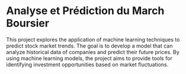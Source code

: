 # Analyse et Prédiction du March Boursier
This project explores the application of machine learning techniques to predict stock market trends. The goal is to develop a model that can analyze historical data of companies and predict their future prices. By using machine learning models, the project aims to provide tools for identifying investment opportunities based on market fluctuations.
